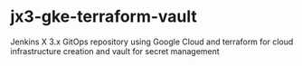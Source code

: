 # jx3-gke-terraform-vault
Jenkins X 3.x GitOps repository using Google Cloud and terraform for cloud infrastructure creation and vault for secret management
